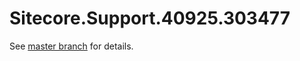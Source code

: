 # Sitecore.Support.40925.303477

See [master branch](https://github.com/sitecoresupport/Sitecore.Support.40925.303477) for details.